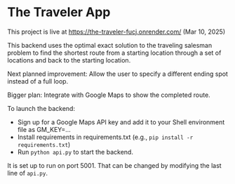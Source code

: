 # The Traveler App
This project is live at https://the-traveler-fucj.onrender.com/ (Mar 10, 2025)

This backend uses the optimal exact solution to the traveling salesman problem to find the shortest route from a starting location through a set of locations and back to the starting location.

Next planned improvement: Allow the user to specify a different ending spot instead of a full loop.

Bigger plan: Integrate with Google Maps to show the completed route.

To launch the backend:
- Sign up for a Google Maps API key and add it to your Shell environment file as GM_KEY=...
- Install requirements in requirements.txt (e.g., `pip install -r requirements.txt`)
- Run `python api.py` to start the backend.

It is set up to run on port 5001. That can be changed by modifying the last line of `api.py`.
